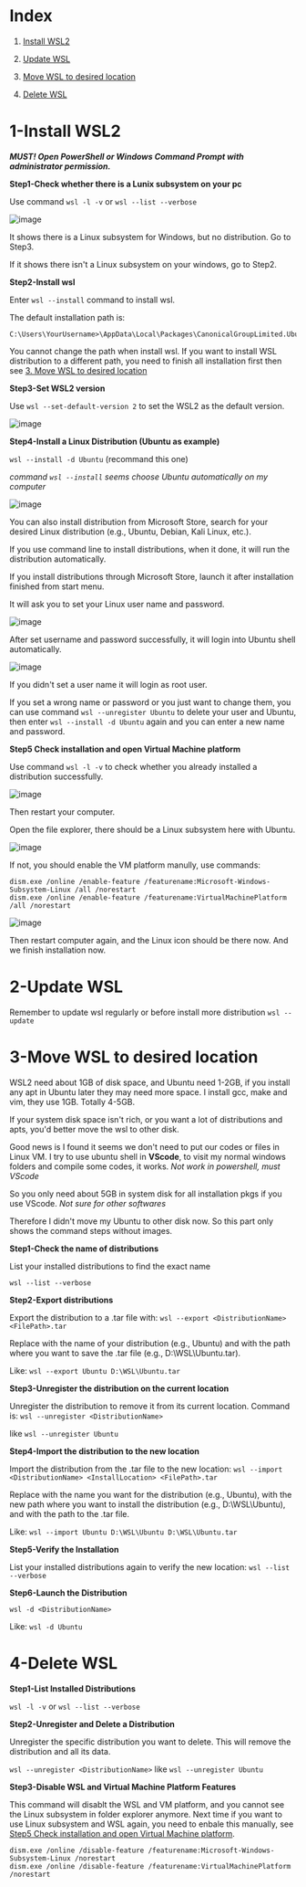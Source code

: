 # Index

1. [Install WSL2](#1-Install-WSL2)

2. [Update WSL](#2-Update-WSL)

3. [Move WSL to desired location](#3-Move-WSL-to-desired-location)

4. [Delete WSL](#4-Delete-WSL)

# 1-Install WSL2

_**MUST! Open PowerShell or Windows Command Prompt with administrator permission.**_

**Step1-Check whether there is a Lunix subsystem on your pc**

Use command ```wsl -l -v``` or ```wsl --list --verbose```

![image](https://github.com/yingzhan11/WSL-Handbook/assets/153290203/3fbe0272-40dc-4d8d-884c-2d52aa64837c)

It shows there is a Linux subsystem for Windows, but no distribution. Go to Step3.

If it shows there isn't a Linux subsystem on your windows, go to Step2.

**Step2-Install wsl**

Enter ```wsl --install``` command to install wsl.

The default installation path is:
```
C:\Users\YourUsername>\AppData\Local\Packages\CanonicalGroupLimited.UbuntuonWindows_<some_random_string>\LocalState\
```

You cannot change the path when install wsl. If you want to install WSL distribution to a different path, you need to finish all installation first then see [3. Move WSL to desired location](#3-Move-WSL-to-desired-location)

**Step3-Set WSL2 version**

Use ```wsl --set-default-version 2``` to set the WSL2 as the default version.

![image](https://github.com/yingzhan11/WSL-Handbook/assets/153290203/85e56fe8-1deb-414c-bc23-67e608fd692b)

**Step4-Install a Linux Distribution (Ubuntu as example)**

```wsl --install -d Ubuntu``` (recommand this one)

_command ```wsl --install``` seems choose Ubuntu automatically on my computer_

![image](https://github.com/yingzhan11/WSL-Handbook/assets/153290203/d46b8a0e-43a7-426d-82fa-82f69b4f0e11)

You can also install distribution from Microsoft Store, search for your desired Linux distribution (e.g., Ubuntu, Debian, Kali Linux, etc.).

If you use command line to install distributions, when it done, it will run the distribution automatically.

If you install distributions through Microsoft Store, launch it after installation finished from start menu.

It will ask you to set your Linux user name and password.

![image](https://github.com/yingzhan11/WSL-Handbook/assets/153290203/a99529c3-6993-4170-9629-a82d57f639f2)

After set username and password successfully, it will login into Ubuntu shell automatically.

![image](https://github.com/yingzhan11/WSL-Handbook/assets/153290203/0bb3db22-6210-49bf-b058-12f2a1ab580b)

If you didn't set a user name it will login as root user.

If you set a wrong name or password or you just want to change them, you can use command ```wsl --unregister Ubuntu``` to delete your user and Ubuntu, then enter ```wsl --install -d Ubuntu``` again and you can enter a new name and password.

**Step5 Check installation and open Virtual Machine platform**

Use command ```wsl -l -v``` to check whether you already installed a distribution successfully.

![image](https://github.com/yingzhan11/WSL-Handbook/assets/153290203/a62bcbde-edae-4314-9176-132e2f575677)

Then restart your computer.

Open the file explorer, there should be a Linux subsystem here with Ubuntu. 

![image](https://github.com/yingzhan11/WSL-Handbook/assets/153290203/daae089c-36da-47d2-828a-c2d6f0486af8)

If not, you should enable the VM platform manully, use commands:

```
dism.exe /online /enable-feature /featurename:Microsoft-Windows-Subsystem-Linux /all /norestart
dism.exe /online /enable-feature /featurename:VirtualMachinePlatform /all /norestart
```

![image](https://github.com/yingzhan11/WSL-Handbook/assets/153290203/5679a07d-1088-49d6-acd0-0137bb045da9)

Then restart computer again, and the Linux icon should be there now. And we finish installation now.

# 2-Update WSL

Remember to update wsl regularly or before install more distribution ```wsl --update```

# 3-Move WSL to desired location

WSL2 need about 1GB of disk space, and Ubuntu need 1-2GB, if you install any apt in Ubuntu later they may need more space. I install gcc, make and vim, they use 1GB. Totally 4-5GB. 

If your system disk space isn't rich, or you want a lot of distributions and apts, you'd better move the wsl to other disk.

Good news is I found it seems we don't need to put our codes or files in Linux VM. I try to use ubuntu shell in **VScode**, to visit my normal windows folders and compile some codes, it works. _Not work in powershell, must VScode_

So you only need about 5GB in system disk for all installation pkgs if you use VScode. _Not sure for other softwares_

Therefore I didn't move my Ubuntu to other disk now. So this part only shows the command steps without images.

**Step1-Check the name of distributions**

List your installed distributions to find the exact name

```wsl --list --verbose```

**Step2-Export distributions**

Export the distribution to a .tar file with: ```wsl --export <DistributionName> <FilePath>.tar```

Replace <DistributionName> with the name of your distribution (e.g., Ubuntu) and <FilePath> with the path where you want to save the .tar file (e.g., D:\WSL\Ubuntu.tar).

Like: ```wsl --export Ubuntu D:\WSL\Ubuntu.tar```

**Step3-Unregister the distribution on the current location**

Unregister the distribution to remove it from its current location. Command is: ```wsl --unregister <DistributionName>```

like ```wsl --unregister Ubuntu```

**Step4-Import the distribution to the new location**

Import the distribution from the .tar file to the new location: ```wsl --import <DistributionName> <InstallLocation> <FilePath>.tar```

Replace <DistributionName> with the name you want for the distribution (e.g., Ubuntu), <InstallLocation> with the new path where you want to install the distribution (e.g., D:\WSL\Ubuntu), and <FilePath> with the path to the .tar file.

Like: ```wsl --import Ubuntu D:\WSL\Ubuntu D:\WSL\Ubuntu.tar```

**Step5-Verify the Installation**

List your installed distributions again to verify the new location: ```wsl --list --verbose```

**Step6-Launch the Distribution**

```wsl -d <DistributionName>```

Like: ```wsl -d Ubuntu```

# 4-Delete WSL

**Step1-List Installed Distributions**

```wsl -l -v``` or ```wsl --list --verbose```

**Step2-Unregister and Delete a Distribution**

Unregister the specific distribution you want to delete. This will remove the distribution and all its data.

```wsl --unregister <DistributionName>``` like ```wsl --unregister Ubuntu```

**Step3-Disable WSL and Virtual Machine Platform Features**

This command will disablt the WSL and VM platform, and you cannot see the Linux subsystem in folder explorer anymore. Next time if you want to use Linux subsystem and WSL again, you need to enbale this manually, see [Step5 Check installation and open Virtual Machine platform](#Step5-Check-installation-and-open-Virtual-Machine-platform).

```
dism.exe /online /disable-feature /featurename:Microsoft-Windows-Subsystem-Linux /norestart
dism.exe /online /disable-feature /featurename:VirtualMachinePlatform /norestart
```




